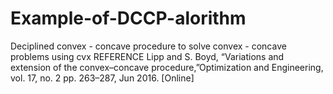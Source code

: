 # Example-of-DCCP-alorithm
Deciplined convex - concave procedure to solve convex - concave problems using cvx
REFERENCE
Lipp and S. Boyd, “Variations and extension of the convex–concave procedure,”Optimization and Engineering, vol. 17, no. 2 pp. 263–287, Jun 2016. [Online]

